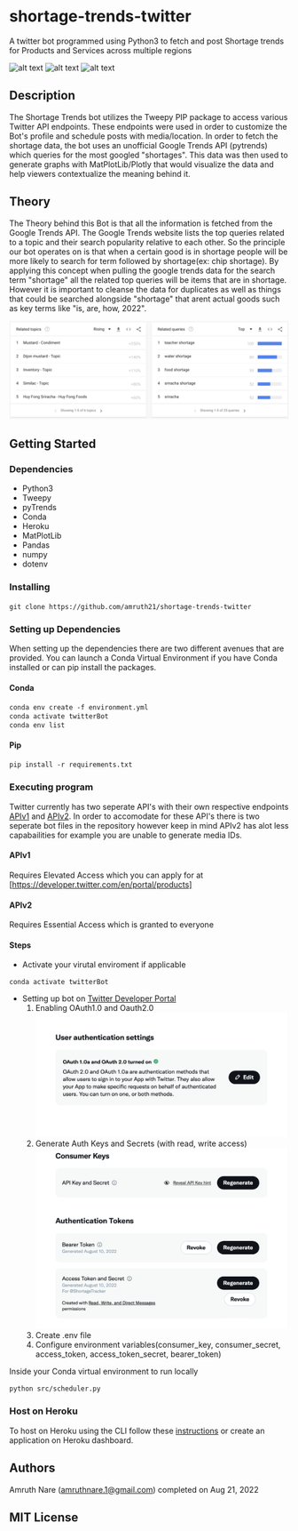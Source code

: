 # shortage-trends-twitter
A twitter bot programmed using Python3 to fetch and post Shortage trends for Products and Services across multiple regions 


![alt text](https://img.shields.io/github/languages/top/amruth21/shortage-trends-twitter "test") 
![alt text](https://img.shields.io/github/commit-activity/y/amruth21/shortage-trends-twitter "test")
![alt text](https://img.shields.io/github/stars/amruth21/shortage-trends-twitter?style=social "test")

## Description

The Shortage Trends bot utilizes the Tweepy PIP package to access various Twitter API endpoints. These endpoints were used in order to customize the Bot's profile and schedule posts with media/location. In order to fetch the shortage data, the bot uses an unofficial Google Trends API (pytrends) which queries for the most googled "shortages". This data was then used to generate graphs with MatPlotLib/Plotly that would visualize the data and help viewers contextualize the meaning behind it.  

## Theory

The Theory behind this Bot is that all the information is fetched from the Google Trends API. The Google Trends website lists the top queries related to a topic and their search popularity relative to each other. So the principle our bot operates on is that when a certain good is in shortage people will be more likely to search for term followed by shortage(ex: chip shortage). By applying this concept when pulling the google trends data for the search term "shortage" all the related top queries will be items that are in shortage. However it is important to cleanse the data for duplicates as well as things that could be searched alongside "shortage" that arent actual goods such as key terms like "is, are, how, 2022".  

![Alt text](static/trends.png?raw=true "Trends")


## Getting Started

### Dependencies

* Python3
* Tweepy
* pyTrends
* Conda
* Heroku
* MatPlotLib
* Pandas
* numpy
* dotenv

### Installing

```
git clone https://github.com/amruth21/shortage-trends-twitter
```

### Setting up Dependencies

When setting up the dependencies there are two different avenues that are provided. You can launch a Conda Virtual Environment if you have Conda installed or can pip install the packages.

#### Conda

```
conda env create -f environment.yml
conda activate twitterBot
conda env list
```
#### Pip

```
pip install -r requirements.txt
```

### Executing program

Twitter currently has two seperate API's with their own respective endpoints [APIv1](https://developer.twitter.com/en/docs/twitter-api/v1) and [APIv2](https://developer.twitter.com/en/support/twitter-api/v2). In order to accomodate for these API's there is two seperate bot files in the repository however keep in mind APIv2 has alot less capabailities for example you are unable to generate media IDs.

#### APIv1
Requires Elevated Access which you can apply for at [https://developer.twitter.com/en/portal/products]

#### APIv2
Requires Essential Access which is granted to everyone

#### Steps

* Activate your virutal enviroment if applicable

```
conda activate twitterBot
```
* Setting up bot on [Twitter Developer Portal](https://developer.twitter.com/en/portal/dashboard)
    1. Enabling OAuth1.0 and Oauth2.0
    ![Alt text](static/auth.png?raw=true "Auth")
    2. Generate Auth Keys and Secrets (with read, write access)
    ![Alt text](static/keys.png?raw=true "Keys")
    3. Create .env file
    4. Configure environment variables(consumer_key, consumer_secret, access_token, access_token_secret, bearer_token)

Inside your Conda virtual environment to run locally
```
python src/scheduler.py
```

### Host on Heroku
To host on Heroku using the CLI follow these [instructions](https://medium.com/tech-insights/how-to-deploy-a-python-script-or-bot-to-heroku-in-5-minutes-a82de2d3ed40) or create an application on Heroku dashboard.

## Authors

Amruth Nare (amruthnare.1@gmail.com) completed on Aug 21, 2022

## MIT License

